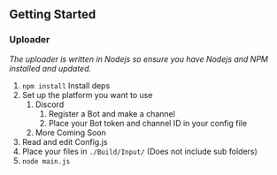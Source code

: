## Getting Started
 
### Uploader
*The uploader is written in Nodejs so ensure you have Nodejs and NPM installed and updated.*
1. ```npm install``` Install deps 
1. Set up the platform you want to use
    1. Discord
        1. Register a Bot and make a channel
        1. Place your Bot token and channel ID in your config file
    1. More Coming Soon
1. Read and edit Config.js
1. Place your files in ```./Build/Input/``` (Does not include sub folders)
1. ```node main.js```